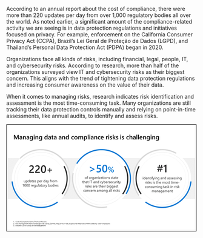 According to an annual report about the cost of compliance, there were more than 220 updates per day from over 1,000 regulatory bodies all over the world. As noted earlier, a significant amount of the compliance-related activity we are seeing is in data protection regulations and initiatives focused on privacy. For example, enforcement on the California Consumer Privacy Act (CCPA), Brazil’s Lei Geral de Proteção de Dados (LGPD), and Thailand’s Personal Data Protection Act (PDPA) began in 2020.   

Organizations face all kinds of risks, including financial, legal, people, IT, and cybersecurity risks. According to research, more than half of the organizations surveyed view IT and cybersecurity risks as their biggest concern. This aligns with the trend of tightening data protection regulations and increasing consumer awareness on the value of their data.

When it comes to managing risks, research indicates risk identification and assessment is the most time-consuming task. Many organizations are still tracking their data protection controls manually and relying on point-in-time assessments, like annual audits, to identify and assess risks. 

  ![Managing data and compliance risks is challenging](../media/managing-data-compliance.png) 